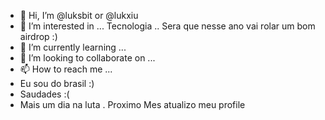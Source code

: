 - 👋 Hi, I’m @luksbit or @lukxiu
- 👀 I’m interested in ... Tecnologia .. Sera que nesse ano vai rolar um bom airdrop :)
- 🌱 I’m currently learning ...
- 💞️ I’m looking to collaborate on ...
- 📫 How to reach me ...
- Eu sou do brasil :)
- Saudades :(
- Mais um dia na luta . Proximo Mes atualizo meu profile
<!---
luksbit/luksbit is a ✨ special ✨ repository because its `README.md` (this file) appears on your GitHub profile.
You can click the Preview link to take a look at your changes.
--->
